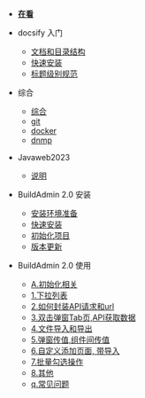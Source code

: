 <!-- docs/_sidebar.md -->

* [ **在看** ](/)

* docsify 入门
    * [文档和目录结构](guide/dir.md)
    * [快速安装](guide/install.md)
    * [标题级别规范](guide/title.md)

* 综合 
    * [综合](other/other.md)
    * [git](other/git.md)
    * [docker](other/docker.md)
    * [dnmp](other/dnmp.md)
* Javaweb2023
    * [说明](/Javaweb2023/README.md)

* BuildAdmin 2.0 安装
    * [安装环境准备](/buildadmin/prepare.md)
    * [快速安装](/buildadmin/install.md)
    * [初始化项目](/buildadmin/init.md)
    * [版本更新](/buildadmin/update.md)

* BuildAdmin 2.0 使用
    * [A.初始化相关](/bd2-use/initbd.md)
    * [1.下拉列表](/bd2-use/select.md)
    * [2.如何封装API请求和url](/bd2-use/api.md)
    * [3.双击弹窗Tab页,API获取数据](/bd2-use/scence/tab.md)
    * [4.文件导入和导出](/bd2-use/scence/file.md)
    * [5.弹窗传值,组件间传值](/bd2-use/scence/value.md)
    * [6.自定义添加页面, 带导入](/bd2-use/scence/add.md)
    * [7.批量勾选操作](/bd2-use/scence/batch_opt.md)
    * [8.其他](/bd2-use/other/other.md)
    * [q.常见问题](/bd2-use/question.md)

